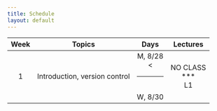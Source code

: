 ```yaml
---
title: Schedule
layout: default
---
```


| Week  | Topics                        | Days     | Lectures |
| :---: | :---:                         | :---:    | :---:    |
| 1     | Introduction, version control | M, 8/28<br><<hr><br>W, 8/30 | NO CLASS <br> *** <br> L1 |

